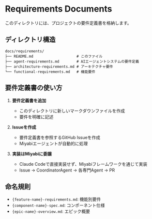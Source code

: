 # Requirements Documents

このディレクトリには、プロジェクトの要件定義書を格納します。

## ディレクトリ構造

```
docs/requirements/
├── README.md                    # このファイル
├── agent-requirements.md        # AIエージェントシステムの要件定義
├── architecture-requirements.md # アーキテクチャ要件
└── functional-requirements.md   # 機能要件
```

## 要件定義書の使い方

1. **要件定義書を追加**
   - このディレクトリに新しいマークダウンファイルを作成
   - 要件を明確に記述

2. **Issueを作成**
   - 要件定義書を参照するGitHub Issueを作成
   - Miyabiエージェントが自動的に処理

3. **実装はMiyabiに委譲**
   - Claude Codeで直接実装せず、Miyabiフレームワークを通じて実装
   - Issue → CoordinatorAgent → 各専門Agent → PR

## 命名規則

- `{feature-name}-requirements.md`: 機能別要件
- `{component-name}-spec.md`: コンポーネント仕様
- `{epic-name}-overview.md`: エピック概要
